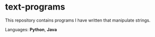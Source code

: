 # text-programs

This repository contains programs I have written that manipulate strings.

Languages: **Python**, **Java**
